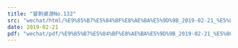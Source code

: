 ```yaml
---
title: "冒刺桌游No.132"
src: "wechat/html/%E9%85%B7%E5%84%BF%E8%AE%BA%E5%9D%9B_2019-02-21_%E5%86%92%E5%88%BA%E6%A1%8C%E6%B8%B8No.132.html"
date: 2019-02-21
pdf: "wechat/pdf/%E9%85%B7%E5%84%BF%E8%AE%BA%E5%9D%9B_2019-02-21_%E5%86%92%E5%88%BA%E6%A1%8C%E6%B8%B8No.132.pdf"
---
```

